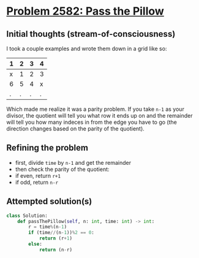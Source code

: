 # [Problem 2582: Pass the Pillow](https://leetcode.com/problems/pass-the-pillow/description/)

## Initial thoughts (stream-of-consciousness)
I took a couple examples and wrote them down in a grid like so:

| 1 | 2 | 3 | 4 |
|---|---|---|---|
| x | 1 | 2 | 3 |
| 6 | 5 | 4 | x |
| . | . | . | . |

Which made me realize it was a parity problem. If you take `n-1` as your divisor, the quotient will tell you what row it ends up on and the remainder will tell you how many indeces in from the edge you have to go (the direction changes based on the parity of the quotient).

## Refining the problem
* first, divide `time` by `n-1` and get the remainder
* then check the parity of the quotient:
*   if even, return `r+1`
*   if odd, return `n-r`

## Attempted solution(s)
```python
class Solution:
    def passThePillow(self, n: int, time: int) -> int:
        r = time%(n-1)
        if (time//(n-1))%2 == 0:
            return (r+1)
        else:
            return (n-r)
```
